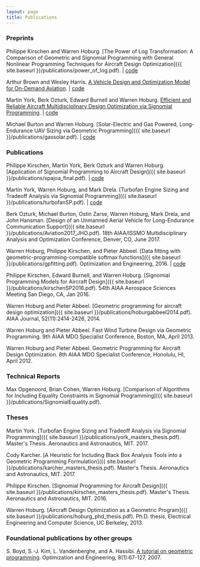 ```yaml
---
layout: page
title: Publications
---
```


### Preprints

Philippe Kirschen and Warren Hoburg. [The Power of Log Transformation: A Comparison of Geometric and Signomial Programming with General Nonlinear Programming Techniques for Aircraft Design Optimization]({{ site.baseurl }}/publications/power_of_log.pdf). | [code](http://github.com/convexengineering/fmincon)

Arthur Brown and Wesley Harris. [A Vehicle Design and Optimization Model for On-Demand Aviation]({{site.baseurl}}/publications/arthur_ondemand.pdf). | [code](http://github.com/convexengineering/eVTOL)

Martin York, Berk Ozturk, Edward Burnell and Warren Hoburg. [Efficient and Reliable Aircraft Multidisciplinary Design Optimization via Signomial Programming]({{site.baseurl}}/publications/SP_tasopt_watermark.pdf). | [code](http://github.com/convexengineering/SPaircraft)

Michael Burton and Warren Hoburg. [Solar-Electric and Gas Powered, Long-Endurance UAV Sizing via Geometric Programming]({{ site.baseurl }}/publications/gassolar.pdf). | [code](http://github.com/convexengineering/gassolar)

### Publications

Philippe Kirschen, Martin York, Berk Ozturk and Warren Hoburg. [Application of Signomial Programming to Aircraft Design]({{ site.baseurl }}/publications/spajoa_final.pdf). | [code](http://github.com/convexengineering/SPaircraft)

Martin York, Warren Hoburg, and Mark Drela. [Turbofan Engine Sizing and Tradeoff Analysis via Signomial Programming]({{ site.baseurl }}/publications/turbofanSP.pdf). | [code](http://github.com/convexengineering/turbofan)

Berk Ozturk, Michael Burton, Ostin Zarse, Warren Hoburg, Mark Drela, and John Hansman. [Design of an Unmanned Aerial Vehicle for
Long-Endurance Communication Support]({{ site.baseurl }}/publications/Aviation2017_JHO.pdf). 18th AIAA/ISSMO Multidisciplinary Analysis and Optimization Conference, Denver, CO, June 2017.

Warren Hoburg, Philippe Kirschen, and Pieter Abbeel. [Data fitting with geometric-programming-compatible softmax functions]({{ site.baseurl }}/publications/gpfitting.pdf). Optimization and Engineering, 2016. | [code](http://github.com/convexengineering/gpfit)

Philippe Kirschen, Edward Burnell, and Warren Hoburg. [Signomial Programming Models for Aircraft Design]({{ site.baseurl }}/publications/kirschenSP2016.pdf). 54th AIAA Aerospace Sciences Meeting San Diego, CA, Jan 2016.

Warren Hoburg and Pieter Abbeel. [Geometric programming for aircraft design optimization]({{ site.baseurl }}/publications/hoburgabbeel2014.pdf). AIAA Journal, 52(11):2414-2426, 2014.

Warren Hoburg and Pieter Abbeel. Fast Wind Turbine Design via Geometric Programming. 9th AIAA MDO Specialist Conference, Boston, MA, April 2013.

Warren Hoburg and Pieter Abbeel. Geometric Programming for Aircraft Design Optimization. 8th AIAA MDO Specialist Conference, Honolulu, HI, April 2012.

### Technical Reports
Max Opgenoord, Brian Cohen, Warren Hoburg. [Comparison of Algorithms for Including Equality Constraints in Signomial Programming]({{ site.baseurl }}/publications/SignomialEquality.pdf).

### Theses

Martin York. [Turbofan Engine Sizing and Tradeoff Analysis via Signomial Programming]({{ site.baseurl }}/publications/york_masters_thesis.pdf). Master's Thesis. Aeronautics and Astronautics, MIT. 2017.

Cody Karcher. [A Heuristic for Including Black Box Analysis Tools into a Geometric Programming Formulation]({{ site.baseurl }}/publications/karcher_masters_thesis.pdf). Master's Thesis. Aeronautics and Astronautics, MIT. 2017.

Philippe Kirschen. [Signomial Programming for Aircraft Design]({{ site.baseurl }}/publications/kirschen_masters_thesis.pdf). Master's Thesis. Aeronautics and Astronautics, MIT. 2016.

Warren Hoburg. [Aircraft Design Optimization as a Geometric Program]({{ site.baseurl }}/publications/hoburg_phd_thesis.pdf). Ph.D. thesis, Electrical Engineering and Computer Science, UC Berkeley, 2013.

### Foundational publications by other groups

S. Boyd, S.-J. Kim, L. Vandenberghe, and A. Hassibi. [A tutorial on geometric programming](http://stanford.edu/~boyd/papers/gp_tutorial.html). Optimization and Engineering, 8(1):67-127, 2007.
